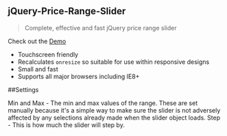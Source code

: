 ## jQuery-Price-Range-Slider
> Complete, effective and fast jQuery price range slider 

Check out the [Demo](https://codepen.io/GoldenGate/pen/BxmWwN)

* Touchscreen friendly
* Recalculates `onresize` so suitable for use within responsive designs
* Small and fast
* Supports all major browsers including IE8+

##Settings

Min and Max - The min and max values of the range. These are set manually because it's a simple way to make sure the slider is not adversely affected by any selections already made when the slider object loads. Step - This is how much the slider will step by.

